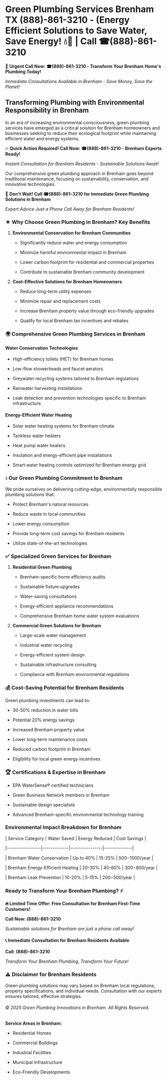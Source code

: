 # Green Plumbing Services Brenham TX (888)-861-3210 - (Energy Efficient Solutions to Save Water, Save Energy! 💧🌿 | Call ☎(888)-861-3210

🚨 **Urgent Call Now: ☎(888)-861-3210 - Transform Your Brenham Home's Plumbing Today!**
*Immediate Consultations Available in Brenham - Save Money, Save the Planet!*

## Transforming Plumbing with Environmental Responsibility in Brenham

In an era of increasing environmental consciousness, green plumbing services have emerged as a critical solution for Brenham homeowners and businesses seeking to reduce their ecological footprint while maintaining efficient water and energy systems. 

🔥 **Quick Action Required! Call Now: ☎(888)-861-3210 - Brenham Experts Ready!**
*Instant Consultation for Brenham Residents - Sustainable Solutions Await!*

Our comprehensive green plumbing approach in Brenham goes beyond traditional maintenance, focusing on sustainability, conservation, and innovative technologies.

🚨 **Don't Wait! Call ☎(888)-861-3210 for Immediate Green Plumbing Solutions in Brenham**
*Expert Advice Just a Phone Call Away for Brenham Residents!*

### ★ Why Choose Green Plumbing in Brenham? Key Benefits

1. **Environmental Conservation for Brenham Communities** 
   - Significantly reduce water and energy consumption
   - Minimize harmful environmental impact in Brenham
   - Lower carbon footprint for residential and commercial properties
   - Contribute to sustainable Brenham community development

2. **Cost-Effective Solutions for Brenham Homeowners** 
   - Reduce long-term utility expenses
   - Minimize repair and replacement costs
   - Increase Brenham property value through eco-friendly upgrades
   - Qualify for local Brenham tax incentives and rebates

### 🌍 Comprehensive Green Plumbing Services in Brenham

#### Water Conservation Technologies
- High-efficiency toilets (HET) for Brenham homes
- Low-flow showerheads and faucet aerators
- Greywater recycling systems tailored to Brenham regulations
- Rainwater harvesting installations
- Leak detection and prevention technologies specific to Brenham infrastructure

#### Energy-Efficient Water Heating
- Solar water heating systems for Brenham climate
- Tankless water heaters
- Heat pump water heaters
- Insulation and energy-efficient pipe installations
- Smart water heating controls optimized for Brenham energy grid

### 💧 Our Green Plumbing Commitment to Brenham

We pride ourselves on delivering cutting-edge, environmentally responsible plumbing solutions that:
- Protect Brenham's natural resources
- Reduce waste in local communities
- Lower energy consumption
- Provide long-term cost savings for Brenham residents
- Utilize state-of-the-art technologies

### ✅ Specialized Green Services for Brenham

1. **Residential Green Plumbing**
   - Brenham-specific home efficiency audits
   - Sustainable fixture upgrades
   - Water-saving consultations
   - Energy-efficient appliance recommendations
   - Comprehensive Brenham home water system evaluations

2. **Commercial Green Solutions for Brenham**
   - Large-scale water management
   - Industrial water recycling
   - Energy-efficient system design
   - Sustainable infrastructure consulting
   - Compliance with Brenham environmental regulations

### 💰 Cost-Saving Potential for Brenham Residents

Green plumbing investments can lead to:
- 30-50% reduction in water bills
- Potential 20% energy savings
- Increased Brenham property value
- Lower long-term maintenance costs
- Reduced carbon footprint in Brenham
- Eligibility for local green energy incentives

### 🏆 Certifications & Expertise in Brenham

- EPA WaterSense® certified technicians
- Green Business Network members in Brenham
- Sustainable design specialists
- Advanced Brenham-specific environmental technology training

### Environmental Impact Breakdown for Brenham

| Service Category | Water Saved | Energy Reduced | Cost Savings |
|-----------------|-------------|----------------|--------------|
| Brenham Water Conservation | Up to 40% | 15-25% | $500-$1000/year |
| Brenham Energy-Efficient Heating | 20-30% | 40-60% | $300-$800/year |
| Brenham Leak Prevention | 10-20% | 5-15% | $200-$500/year |

### Ready to Transform Your Brenham Plumbing? ⚡

**🔥 Limited Time Offer: Free Consultation for Brenham First-Time Customers!**

**Call Now: (888)-861-3210**
*Sustainable solutions for Brenham are just a phone call away!*

#### 📞 Immediate Consultation for Brenham Residents Available

**Call: (888)-861-3210**
*Transform Your Brenham Plumbing, Transform Your Future!*

### ⚠️ Disclaimer for Brenham Residents

Green plumbing solutions may vary based on Brenham local regulations, property specifications, and individual needs. Consultation with our experts ensures tailored, effective strategies.

###### © 2025 Green Plumbing Innovations in Brenham. All Rights Reserved.

**Service Areas in Brenham:** 
- Residential Homes
- Commercial Buildings
- Industrial Facilities
- Municipal Infrastructure
- Eco-Friendly Developments
